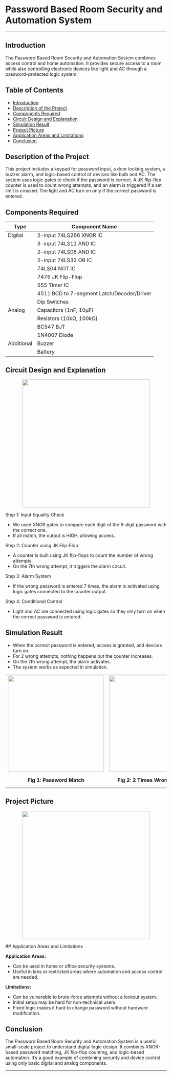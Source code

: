 # Password Based Room Security and Automation System

---

## Introduction

The Password Based Room Security and Automation System combines access control and home automation. It provides secure access to a room while also controlling electronic devices like light and AC through a password-protected logic system.

## Table of Contents
- [Introduction](#introduction)
- [Description of the Project](#description-of-the-project)
- [Components Required](#components-required)
- [Circuit Design and Explanation](#circuit-design-and-explanation)
- [Simulation Result](#simulation-result)
- [Project Picture](#project-picture)
- [Application Areas and Limitations ](#application-areas-and-limitations)
- [Conclusion](#conclusion)

## Description of the Project

This project includes a keypad for password input, a door locking system, a buzzer alarm, and logic-based control of devices like bulb and AC. The system uses logic gates to check if the password is correct. A JK flip-flop counter is used to count wrong attempts, and an alarm is triggered if a set limit is crossed. The light and AC turn on only if the correct password is entered.

## Components Required

| Type | Component Name |
|------|----------------|
| Digital | 2-input 74LS266 XNOR IC |
|        | 3-input 74LS11 AND IC |
|        | 2-input 74LS08 AND IC |
|        | 2-input 74LS32 OR IC |
|        | 74LS04 NOT IC |
|        | 7476 JK Flip-Flop |
|        | 555 Timer IC |
|        | 4511 BCD to 7-segment Latch/Decoder/Driver |
|        | Dip Switches |
| Analog | Capacitors (1nF, 10μF) |
|        | Resistors (10kΩ, 100kΩ) |
|        | BC547 BJT |
|        | 1N4007 Diode |
| Additional | Buzzer |
|           | Battery |

## Circuit Design and Explanation
<p align="center">
  <img src="https://github.com/user-attachments/assets/599b82ae-de40-44c5-988d-6e8cac76bce3" width="400">
</p>

Step 1: Input Equality Check  
- We used XNOR gates to compare each digit of the 6-digit password with the correct one.  
- If all match, the output is HIGH, allowing access.

Step 2: Counter using JK Flip-Flop  
- A counter is built using JK flip-flops to count the number of wrong attempts.  
- On the 7th wrong attempt, it triggers the alarm circuit.

Step 3: Alarm System  
- If the wrong password is entered 7 times, the alarm is activated using logic gates connected to the counter output.

Step 4: Conditional Control  
- Light and AC are connected using logic gates so they only turn on when the correct password is entered.


## Simulation Result

- When the correct password is entered, access is granted, and devices turn on.  
- For 2 wrong attempts, nothing happens but the counter increases.  
- On the 7th wrong attempt, the alarm activates.  
- The system works as expected in simulation.

<p align="center">
  <table align="center">
    <tr>
      <td><img src="https://github.com/user-attachments/assets/34a73616-b844-4d0d-82d7-8c91efb97464" width="300"></td>
      <td><img src="https://github.com/user-attachments/assets/6a9e3995-a3df-4928-8701-e41600bb2ea5" width="300"></td>
      <td><img src="https://github.com/user-attachments/assets/c7103958-42b7-4838-b71e-2dd1cd2e459a" width="300"></td>
    </tr>
    <tr align="center">
      <td><b>Fig 1: Password Match</b></td>
      <td><b>Fig 2: 2 Times Wrong Password</b></td>
      <td><b>Fig 3: 7th Time Wrong Password and Alarm</b></td>
    </tr>
  </table>
</p>


## Project Picture

<p align="center">
  <img src="https://github.com/user-attachments/assets/128d1eb9-fd85-4ad7-bdab-21b4ad072cac" width="400">
</p>
## Application Areas and Limitations

**Application Areas:**

- Can be used in home or office security systems.  
- Useful in labs or restricted areas where automation and access control are needed.

**Limitations:**

- Can be vulnerable to brute-force attempts without a lockout system.  
- Initial setup may be hard for non-technical users.  
- Fixed logic makes it hard to change password without hardware modification.

## Conclusion

The Password Based Room Security and Automation System is a useful small-scale project to understand digital logic design. It combines XNOR-based password matching, JK flip-flop counting, and logic-based automation. It’s a good example of combining security and device control using only basic digital and analog components.

---
